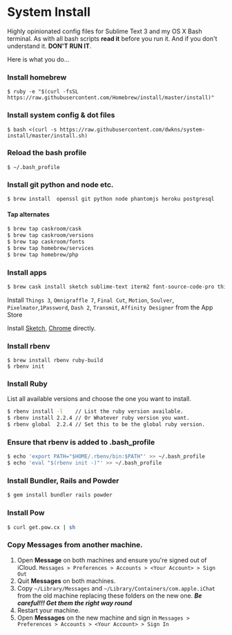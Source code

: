 # System Install
Highly opinionated config files for Sublime Text 3 and my OS X Bash terminal.
As with all bash scripts **read it** before you run it. And if you don't understand it. **DON'T RUN IT**.

Here is what you do...

### Install homebrew

```` 
$ ruby -e "$(curl -fsSL https://raw.githubusercontent.com/Homebrew/install/master/install)"
```` 

### Install system config & dot files

```` 
$ bash <(curl -s https://raw.githubusercontent.com/dwkns/system-install/master/install.sh)
```` 

### Reload the bash profile

```` 
$ ~/.bash_profile 
```` 

### Install git python and node etc.

```` 
$ brew install  openssl git python node phantomjs heroku postgresql 
```` 

#### Tap alternates 

````bash
$ brew tap caskroom/cask
$ brew tap caskroom/versions
$ brew tap caskroom/fonts
$ brew tap homebrew/services
$ brew tap homebrew/php
````

### Install apps  

````bash
$ brew cask install sketch sublime-text iterm2 font-source-code-pro things handbrake transmission mpv charles dropbox typora codekit flash-npapi composer
````

Install `Things 3`, `Omnigraffle 7`, `Final Cut`, `Motion`, `Soulver`, `Pixelmator`,`1Password`, `Dash 2`, `Transmit`, `Affinity Designer`  from the App Store

Install [Sketch](https://www.sketchapp.com), [Chrome](https://www.google.com/chrome/index.html) directly.

### Install rbenv

```` 
$ brew install rbenv ruby-build 
$ rbenv init
```` 

### Install Ruby
List all available versions and choose the one you want to install.

````bash
$ rbenv install -l    // List the ruby version available. 
$ rbenv install 2.2.4 // Or Whatever ruby version you want. 
$ rbenv global  2.2.4 // Set this to be the global ruby version.
```` 

### Ensure that rbenv is added to .bash_profile

````bash
$ echo 'export PATH="$HOME/.rbenv/bin:$PATH"' >> ~/.bash_profile  
$ echo 'eval "$(rbenv init -)"' >> ~/.bash_profile  
```` 

### Install Bundler, Rails and Powder

````bash
$ gem install bundler rails powder
```` 

### Install Pow

````bash
$ curl get.pow.cx | sh
```` 

### Copy Messages from another machine.

1. Open **Message** on both machines and ensure you're signed out of iCloud. `Messages > Preferences > Accounts > <Your Account> > Sign Out`
2. Quit **Messages** on both machines.
3. Copy `~/Library/Messages` and `~/Library/Containers/com.apple.iChat` from the old machine replacing these folders on the new one. ***Be careful!!! Get them the right way round***
4. Restart your machine.
5. Open **Messages** on the new machine and sign in `Messages > Preferences > Accounts > <Your Account> > Sign In`
